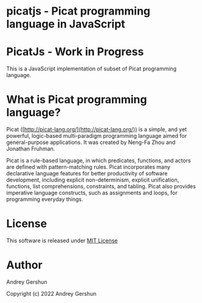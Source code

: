 # picatjs - Picat programming language in JavaScript

# PicatJs - Work in Progress

This is a JavaScript implementation of subset of Picat programming language.

# What is Picat programming language?

Picat ([http://picat-lang.org/](http://picat-lang.org/)) is a simple, and yet powerful, logic-based multi-paradigm programming language aimed for general-purpose applications. It was created by Neng-Fa Zhou and Jonathan Fruhman.

Picat is a rule-based language, in which predicates, functions, and actors are defined with pattern-matching rules. Picat incorporates many declarative language features for better productivity of software development, including explicit non-determinism, explicit unification, functions, list comprehensions, constraints, and tabling. Picat also provides imperative language constructs, such as assignments and loops, for programming everyday things. 

# License

This software is released under [MIT License](LICENSE)

# Author
Andrey Gershun

Copyright (c) 2022 Andrey Gershun
